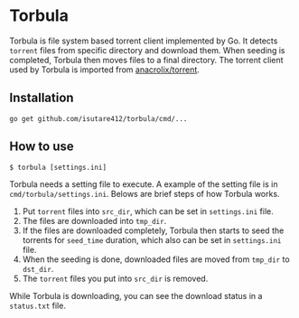 # Torbula

Torbula is file system based torrent client implemented by Go. It detects
`torrent` files from specific directory and download them. When seeding is
completed, Torbula then moves files to a final directory. The torrent client
used by Torbula is imported from [anacrolix/torrent](https://github.com/anacrolix/torrent).

## Installation

```
go get github.com/isutare412/torbula/cmd/...
```

## How to use

```
$ torbula [settings.ini]
```

Torbula needs a setting file to execute. A example of the setting file is in
`cmd/torbula/settings.ini`. Belows are brief steps of how Torbula works.

1. Put `torrent` files into `src_dir`, which can be set in `settings.ini` file.
2. The files are downloaded into `tmp_dir`.
3. If the files are downloaded completely, Torbula then starts to seed
    the torrents for `seed_time` duration, which also can be set in
    `settings.ini` file.
4. When the seeding is done, downloaded files are moved from `tmp_dir` to
    `dst_dir`.
5. The `torrent` files you put into `src_dir` is removed.

While Torbula is downloading, you can see the download status in a `status.txt`
file.
